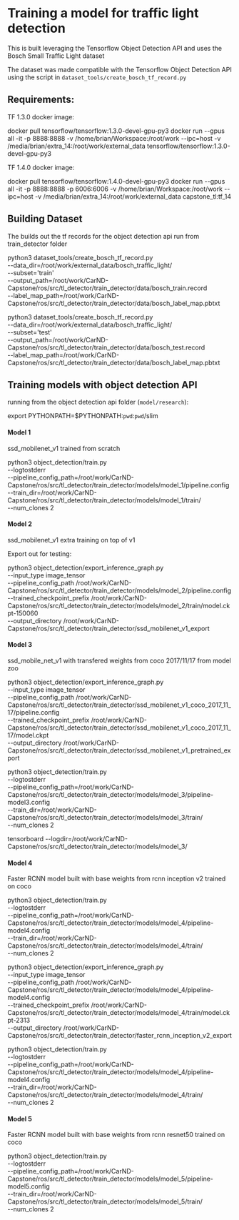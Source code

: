 # Training a model for traffic light detection

This is built leveraging the Tensorflow Object Detection API and uses the Bosch Small Traffic Light dataset

The dataset was made compatible with the Tensorflow Object Detection API using the script in `dataset_tools/create_bosch_tf_record.py`

## Requirements:

TF 1.3.0 docker image:

docker pull tensorflow/tensorflow:1.3.0-devel-gpu-py3
docker run --gpus all -it -p 8888:8888 -v /home/brian/Workspace:/root/work --ipc=host -v /media/brian/extra_14:/root/work/external_data tensorflow/tensorflow:1.3.0-devel-gpu-py3

TF 1.4.0 docker image:

docker pull tensorflow/tensorflow:1.4.0-devel-gpu-py3
docker run --gpus all -it -p 8888:8888 -p 6006:6006 -v /home/brian/Workspace:/root/work --ipc=host -v /media/brian/extra_14:/root/work/external_data capstone_tl:tf_14


## Building Dataset

The builds out the tf records for the object detection api run from train_detector folder

python3 dataset_tools/create_bosch_tf_record.py \
    --data_dir=/root/work/external_data/bosch_traffic_light/ \
    --subset='train' \
    --output_path=/root/work/CarND-Capstone/ros/src/tl_detector/train_detector/data/bosch_train.record \
    --label_map_path=/root/work/CarND-Capstone/ros/src/tl_detector/train_detector/data/bosch_label_map.pbtxt

python3 dataset_tools/create_bosch_tf_record.py \
    --data_dir=/root/work/external_data/bosch_traffic_light/ \
    --subset='test' \
    --output_path=/root/work/CarND-Capstone/ros/src/tl_detector/train_detector/data/bosch_test.record \
    --label_map_path=/root/work/CarND-Capstone/ros/src/tl_detector/train_detector/data/bosch_label_map.pbtxt


## Training models with object detection API

running from the object detection api folder (`model/research`):

export PYTHONPATH=$PYTHONPATH:`pwd`:`pwd`/slim

#### Model 1 
ssd_mobilenet_v1 trained from scratch

python3 object_detection/train.py \
    --logtostderr \
    --pipeline_config_path=/root/work/CarND-Capstone/ros/src/tl_detector/train_detector/models/model_1/pipeline.config \
    --train_dir=/root/work/CarND-Capstone/ros/src/tl_detector/train_detector/models/model_1/train/ \
    --num_clones 2

#### Model 2
ssd_mobilenet_v1 extra training on top of v1

Export out for testing:

python3 object_detection/export_inference_graph.py \
    --input_type image_tensor \
    --pipeline_config_path /root/work/CarND-Capstone/ros/src/tl_detector/train_detector/models/model_2/pipeline.config \
    --trained_checkpoint_prefix /root/work/CarND-Capstone/ros/src/tl_detector/train_detector/models/model_2/train/model.ckpt-150060 \
    --output_directory /root/work/CarND-Capstone/ros/src/tl_detector/train_detector/ssd_mobilenet_v1_export

#### Model 3
ssd_mobile_net_v1 with transfered weights from coco 2017/11/17 from model zoo

python3 object_detection/export_inference_graph.py \
    --input_type image_tensor \
    --pipeline_config_path /root/work/CarND-Capstone/ros/src/tl_detector/train_detector/ssd_mobilenet_v1_coco_2017_11_17/pipeline.config \
    --trained_checkpoint_prefix /root/work/CarND-Capstone/ros/src/tl_detector/train_detector/ssd_mobilenet_v1_coco_2017_11_17/model.ckpt \
    --output_directory /root/work/CarND-Capstone/ros/src/tl_detector/train_detector/ssd_mobilenet_v1_pretrained_export

python3 object_detection/train.py \
    --logtostderr \
    --pipeline_config_path=/root/work/CarND-Capstone/ros/src/tl_detector/train_detector/models/model_3/pipeline-model3.config \
    --train_dir=/root/work/CarND-Capstone/ros/src/tl_detector/train_detector/models/model_3/train/ \
    --num_clones 2

tensorboard --logdir=/root/work/CarND-Capstone/ros/src/tl_detector/train_detector/models/model_3/

#### Model 4
Faster RCNN model built with base weights from rcnn inception v2 trained on coco

python3 object_detection/train.py \
    --logtostderr \
    --pipeline_config_path=/root/work/CarND-Capstone/ros/src/tl_detector/train_detector/models/model_4/pipeline-model4.config \
    --train_dir=/root/work/CarND-Capstone/ros/src/tl_detector/train_detector/models/model_4/train/ \
    --num_clones 2

python3 object_detection/export_inference_graph.py \
    --input_type image_tensor \
    --pipeline_config_path /root/work/CarND-Capstone/ros/src/tl_detector/train_detector/models/model_4/pipeline-model4.config \
    --trained_checkpoint_prefix /root/work/CarND-Capstone/ros/src/tl_detector/train_detector/models/model_4/train/model.ckpt-2313 \
    --output_directory /root/work/CarND-Capstone/ros/src/tl_detector/train_detector/faster_rcnn_inception_v2_export

python3 object_detection/train.py \
    --logtostderr \
    --pipeline_config_path=/root/work/CarND-Capstone/ros/src/tl_detector/train_detector/models/model_4/pipeline-model4.config \
    --train_dir=/root/work/CarND-Capstone/ros/src/tl_detector/train_detector/models/model_4/train/ \
    --num_clones 2

#### Model 5
Faster RCNN model built with base weights from rcnn resnet50 trained on coco

python3 object_detection/train.py \
    --logtostderr \
    --pipeline_config_path=/root/work/CarND-Capstone/ros/src/tl_detector/train_detector/models/model_5/pipeline-model5.config \
    --train_dir=/root/work/CarND-Capstone/ros/src/tl_detector/train_detector/models/model_5/train/ \
    --num_clones 2
